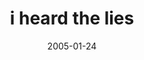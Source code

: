---
layout: base.njk
title : 'i heard the lies' 
view_title : 'i heard the lies' 
year : '2005' 
date : '2005-01-24' 
img_file : '/drawing/iheardthelies.png' 
html_file : 'iheardthelies' 
next_html : 'theywillknowtoneverteasemea.html' 
year_order : '16' 
permalink : "title/{{html_file}}.html"
---